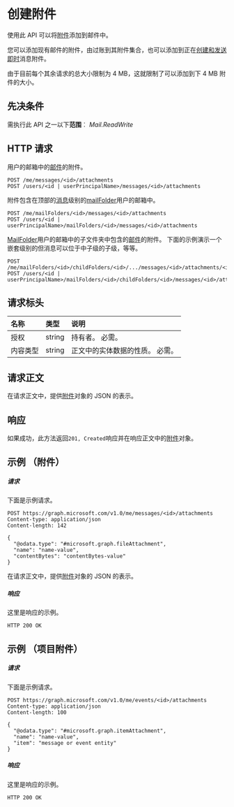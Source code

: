 # <a name="create-attachment"></a>创建附件

使用此 API 可以将[附件](../resources/attachment.md)添加到邮件中。 

您可以添加现有邮件的附件，由过账到其附件集合，也可以添加到正在[创建和发送即时](../api/user_sendmail.md)消息附件。

由于目前每个其余请求的总大小限制为 4 MB，这就限制了可以添加到下 4 MB 附件的大小。
## <a name="prerequisites"></a>先决条件
需执行此 API 之一以下**范围**︰ *Mail.ReadWrite*
## <a name="http-request"></a>HTTP 请求
<!-- { "blockType": "ignored" } -->
用户的邮箱中的[邮件](../resources/message.md)的附件。
```http
POST /me/messages/<id>/attachments
POST /users/<id | userPrincipalName>/messages/<id>/attachments
```
附件包含在顶部的[消息](../resources/message.md)级别的[mailFolder](../resources/mailfolder.md)用户的邮箱中。
```http
POST /me/mailFolders/<id>/messages/<id>/attachments
POST /users/<id | userPrincipalName>/mailFolders/<id>/messages/<id>/attachments
```
[MailFolder](../resources/mailfolder.md)用户的邮箱中的子文件夹中包含的[邮件](../resources/message.md)的附件。  下面的示例演示一个嵌套级别的但消息可以位于中子级的子级，等等。
```http
POST /me/mailFolders/<id>/childFolders/<id>/.../messages/<id>/attachments/<id>
POST /users/<id | userPrincipalName>/mailFolders/<id>/childFolders/<id>/messages/<id>/attachments/<id>
```
## <a name="request-headers"></a>请求标头
| 名称       | 类型 | 说明|
|:---------------|:--------|:----------|
| 授权  | string  | 持有者<token>。 必需。 |
| 内容类型 | string  | 正文中的实体数据的性质。 必需。 |

## <a name="request-body"></a>请求正文
在请求正文中，提供[附件](../resources/attachment.md)对象的 JSON 的表示。


## <a name="response"></a>响应
如果成功，此方法返回`201, Created`响应并在响应正文中的[附件](../resources/attachment.md)对象。

## <a name="example-file-attachment"></a>示例 （附件）

##### <a name="request"></a>请求
下面是示例请求。
<!-- {
  "blockType": "request",
  "name": "create_file_attachment_from_message"
}-->
```http
POST https://graph.microsoft.com/v1.0/me/messages/<id>/attachments
Content-type: application/json
Content-length: 142

{
  "@odata.type": "#microsoft.graph.fileAttachment",
  "name": "name-value",
  "contentBytes": "contentBytes-value"
}
```

在请求正文中，提供[附件](../resources/attachment.md)对象的 JSON 的表示。
##### <a name="response"></a>响应
这里是响应的示例。
<!-- {
  "blockType": "response",
  "truncated": true
} -->
```http
HTTP 200 OK
```

## <a name="example-item-attachment"></a>示例 （项目附件）

##### <a name="request"></a>请求
下面是示例请求。
<!-- {
  "blockType": "request",
  "name": "create_item_attachment_from_message"
}-->

```
POST https://graph.microsoft.com/v1.0/me/events/<id>/attachments
Content-type: application/json
Content-length: 100

{
  "@odata.type": "#microsoft.graph.itemAttachment",
  "name": "name-value",
  "item": "message or event entity"
}
```

##### <a name="response"></a>响应
这里是响应的示例。
<!-- {
  "blockType": "response",
  "truncated": true
} -->
```http
HTTP 200 OK
```


<!-- uuid: 8fcb5dbc-d5aa-4681-8e31-b001d5168d79
2015-10-25 14:57:30 UTC -->
<!-- {
  "type": "#page.annotation",
  "description": "Create Attachment",
  "keywords": "",
  "section": "documentation",
  "tocPath": ""
}-->
